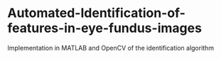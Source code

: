 # Automated-Identification-of-features-in-eye-fundus-images
Implementation in MATLAB and OpenCV of the identification algorithm
